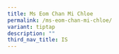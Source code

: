 ```yaml
---
title: Ms Eom Chan Mi Chloe
permalink: /ms-eom-chan-mi-chloe/
variant: tiptap
description: ""
third_nav_title: IS
---
```


